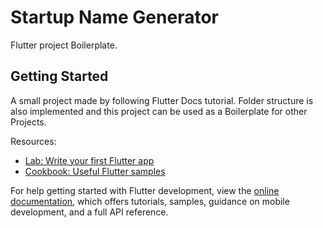 # Startup Name Generator

Flutter project Boilerplate.

## Getting Started

A small project made by following Flutter Docs tutorial. Folder structure is also implemented and this project can be used as a Boilerplate for other Projects.

Resources:

- [Lab: Write your first Flutter app](https://docs.flutter.dev/get-started/codelab)
- [Cookbook: Useful Flutter samples](https://docs.flutter.dev/cookbook)

For help getting started with Flutter development, view the
[online documentation](https://docs.flutter.dev/), which offers tutorials,
samples, guidance on mobile development, and a full API reference.
